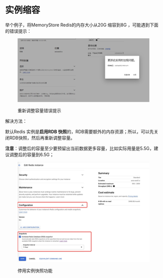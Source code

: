 # 实例缩容

举个例子，将MemoryStore Redis的内存大小从20G 缩容到8G ，可能遇到下面的错误提示：

<figure><img src="../.gitbook/assets/image (31).png" alt=""><figcaption><p>重新调整容量错误提示</p></figcaption></figure>

解决方法：

默认Redis 实例是**启用RDB 快照**的，RDB需要额外的内存资源；所以，可以先关闭RDB快照，然后再重新调整容量。

**注意**：调整后的容量至少要预留出当前数据更多容量，比如实际用量是5.5G，建议调整后的容量到6.5G；

<figure><img src="../.gitbook/assets/image (54).png" alt=""><figcaption><p>停用实例快照功能</p></figcaption></figure>
